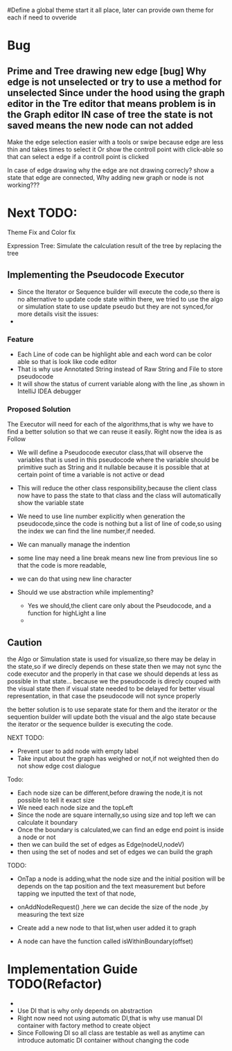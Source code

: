 
#Define a global theme start it all place,
later can provide own theme for each if need to ovveride





# Bug
Prime and Tree drawing new edge [bug]
Why edge is not unselected or try to use a method for unselected
Since under the hood using the graph editor in the Tre editor that means problem is in the
Graph editor
IN case of tree the state is not saved means the new node can not added
------------
Make the edge selection easier with a tools or swipe because edge are less thin and takes times to select it
Or show the controll point with click-able so that can select a edge if a controll point is clicked 

In case of edge drawing why the edge are not drawing correcly?
show a state that edge are connected,
Why adding new graph or node is not working???



# Next TODO:
Theme Fix and Color fix

Expression Tree:
Simulate the calculation result of the tree by replacing the tree


## Implementing the Pseudocode Executor
- Since the Iterator or Sequence builder will execute the code,so there is no alternative to 
update code state within there, we tried to use the algo or simulation state to use update pseudo
but they are  not synced,for more details visit the issues:
- 

 ### Feature
 -  Each Line of code can be highlight able and each word can be color able so that is  look like code editor
   - That is why use Annotated String instead of Raw String and File to store pseudocode
- It will show the status of current variable along with the line ,as shown in IntelliJ IDEA debugger 
### Proposed Solution
The Executor will need for each of the algorithms,that is why we have to find a better solution so that 
we can reuse it easily.
Right now the idea is as Follow
- We will define a Pseudocode executor class,that will observe the variables that is used in this pseudocode
where the variable should be primitive such as String and it  nullable because it is possible that at 
certain point of time a variable is not active or dead
- This will reduce the other class responsibility,because the client class now have to pass the state 
to that class and the class will automatically show the variable state
- We need to use line number explicitly when generation the pseudocode,since the code is nothing but a 
list of line of code,so using the index we can find the line number,if needed.
- We can manually manage the indention
- some line may need a line break means new line from previous line so that the code is more readable,
- we can do that using new line character

- Should we use abstraction while implementing?
  - Yes we should,the client care only about the Pseudocode, and a function for highLight a line 
  - 

## Caution
the Algo or Simulation state is used for visualize,so there may be delay in the state,so if we direcly depends on these state
then we may not sync the code executor and the properly in that case we should depends at less as possible in that state...
because we the pseudocode is direcly couped with the visual state then if visual state needed to be delayed for better visual representation,
in that case the pseudocode will not synce properly

the better solution is to use separate state for them and the iterator or the sequention builder will update both the visual and the algo state
because the iterator or the sequence builder is executing the code.




NEXT TODO:
- Prevent user to add node with empty label
- Take input about the graph has weighed or not,if not weighted then do not show edge cost dialogue


Todo:
- Each node size can be different,before drawing the node,it is not possible to tell it exact size
- We need each node size and the topLeft
- Since the node are square internally,so using size and top left we can calculate it boundary
- Once the  boundary is calculated,we can find an edge end point is inside a node or not
- then we can build the set of edges as Edge(nodeU,nodeV)
- then using the set of nodes and set of edges we can build the graph

TODO:
- OnTap a node is adding,what the node size and the initial position will be depends on the tap position and the text measurement
  but before tapping we inputted the text of that node,
- onAddNodeRequest() ,here we can decide the size of the node ,by measuring the text size



- Create add a new node to that list,when user added it to graph
- A node can have the function called isWithinBoundary(offset)

# Implementation Guide TODO(Refactor)
- 
- Use DI that is why only depends on abstraction
- Right now need not using automatic DI,that is why use manual DI container with factory method to create object
- Since Following DI so all class are testable as well as anytime can introduce automatic DI container without changing the code